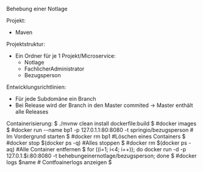 Behebung einer Notlage

Projekt:
- Maven

Projektstruktur:
- Ein Ordner für je 1 Projekt/Microservice:
	- Notlage
	- FachlicherAdministrator
	- Bezugsperson

Entwicklungsrichtlinien:
- Für jede Subdomäne ein Branch
- Bei Release wird der Branch in den Master commited -> Master enthält alle Releases

Containerisierung:
$ ./mvnw clean install dockerfile:build
$ #docker images
$ #docker run --name bp1 -p 127.0.1.1:80:8080 -t springio/bezugsperson # Im Vordergrund starten
$ #docker rm bp1 #Löschen eines Containers
$ #docker stop $(docker ps -q) #Alles stoppen
$ #docker rm $(docker ps -aq) #Alle Container entfernen
$ for ((i=1; i<4; i++)); do docker run -d -p 127.0.1.$i:80:8080 -t behebungeinernotlage/bezugsperson; done
$ #docker logs $name # Contfoainerlogs anzeigen
$

